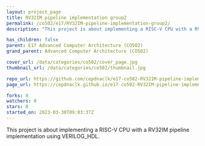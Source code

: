 ```yaml
---
layout: project_page
title: RV32IM pipeline implementation group2
permalink: /co502/e17/RV32IM-pipeline-implementation-group2/
description: "This project is about implementing a RISC-V CPU with a RV32IM pipeline implementation using VERILOG_HDL."

has_children: false
parent: E17 Advanced Computer Architecture (CO502)
grand_parent: Advanced Computer Architecture (CO502)

cover_url: /data/categories/co502/cover_page.jpg
thumbnail_url: /data/categories/co502/thumbnail.jpg

repo_url: https://github.com/cepdnaclk/e17-co502-RV32IM-pipeline-implementation-group2
page_url: https://cepdnaclk.github.io/e17-co502-RV32IM-pipeline-implementation-group2

forks: 0
watchers: 0
stars: 0
started_on: 2023-03-30T09:03:37Z
---
```

This project is about implementing a RISC-V CPU with a RV32IM pipeline implementation using VERILOG_HDL.

